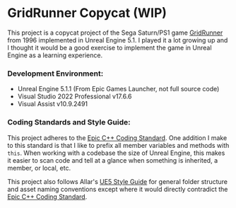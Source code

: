 # GridRunner Copycat (WIP)
This project is a copycat project of the Sega Saturn/PS1 game [GridRunner](https://en.wikipedia.org/wiki/Grid_Runner) from 1996 implemented in Unreal Engine 5.1.
I played it a lot growing up and I thought it would be a good exercise to implement the game in Unreal Engine as a learning experience.

### Development Environment:
- Unreal Engine 5.1.1 (From Epic Games Launcher, not full source code)
- Visual Studio 2022 Professional v17.6.6
- Visual Assist v10.9.2491

### Coding Standards and Style Guide:
This project adheres to the [Epic C++ Coding Standard](https://docs.unrealengine.com/5.1/en-US/epic-cplusplus-coding-standard-for-unreal-engine/).
One addition I make to this standard is that I like to prefix all member variables and methods with `this`. When working with a codebase the size of Unreal Engine, this makes it easier to scan code and tell at a glance when something is inherited, a member, or local, etc.

This project also follows Allar's [UE5 Style Guide](https://github.com/Allar/ue5-style-guide) for general folder structure and asset naming conventions except where it would directly contradict the [Epic C++ Coding Standard](https://docs.unrealengine.com/5.1/en-US/epic-cplusplus-coding-standard-for-unreal-engine/).
